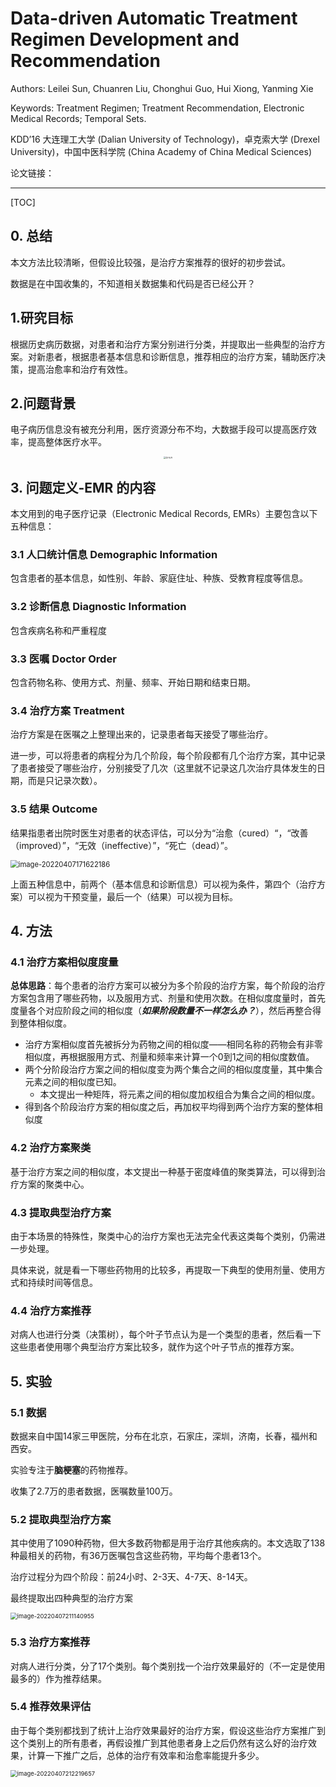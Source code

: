 # Data-driven Automatic Treatment Regimen Development and Recommendation

Authors: Leilei Sun, Chuanren Liu, Chonghui Guo, Hui Xiong, Yanming Xie

Keywords: Treatment Regimen; Treatment Recommendation, Electronic Medical Records; Temporal Sets.

KDD’16  大连理工大学 (Dalian University of Technology)，卓克索大学 (Drexel University)，中国中医科学院 (China Academy of China Medical Sciences)

论文链接：

------

[TOC]



## 0. 总结

本文方法比较清晰，但假设比较强，是治疗方案推荐的很好的初步尝试。

数据是在中国收集的，不知道相关数据集和代码是否已经公开？

## 1.研究目标

根据历史病历数据，对患者和治疗方案分别进行分类，并提取出一些典型的治疗方案。对新患者，根据患者基本信息和诊断信息，推荐相应的治疗方案，辅助医疗决策，提高治愈率和治疗有效性。

## 2.问题背景

电子病历信息没有被充分利用，医疗资源分布不均，大数据手段可以提高医疗效率，提高整体医疗水平。

<div align="center"><img src="图片路径" style="zoom:20%" alt="图片名称"/></div>

## 3. 问题定义-EMR 的内容

本文用到的电子医疗记录（Electronic Medical Records, EMRs）主要包含以下五种信息：

### 3.1 人口统计信息 Demographic Information

包含患者的基本信息，如性别、年龄、家庭住址、种族、受教育程度等信息。

### 3.2 诊断信息 Diagnostic Information

包含疾病名称和严重程度

### 3.3 医嘱 Doctor Order

包含药物名称、使用方式、剂量、频率、开始日期和结束日期。

### 3.4 治疗方案 Treatment

治疗方案是在医嘱之上整理出来的，记录患者每天接受了哪些治疗。

进一步，可以将患者的病程分为几个阶段，每个阶段都有几个治疗方案，其中记录了患者接受了哪些治疗，分别接受了几次（这里就不记录这几次治疗具体发生的日期，而是只记录次数）。

###  3.5 结果 Outcome

结果指患者出院时医生对患者的状态评估，可以分为“治愈（cured）“，“改善（improved）”，“无效（ineffective）”，“死亡（dead）”。

<img src="0406-Data-driven Automatic Treatment Regimen Development and Recommendation.assets/image-20220407171622186.png" alt="image-20220407171622186" style="zoom: 80%;" />

上面五种信息中，前两个（基本信息和诊断信息）可以视为条件，第四个（治疗方案）可以视为干预变量，最后一个（结果）可以视为目标。

## 4. 方法

### 4.1 治疗方案相似度度量

**总体思路**：每个患者的治疗方案可以被分为多个阶段的治疗方案，每个阶段的治疗方案包含用了哪些药物，以及服用方式、剂量和使用次数。在相似度度量时，首先度量各个对应阶段之间的相似度（***如果阶段数量不一样怎么办？***），然后再整合得到整体相似度。

- 治疗方案相似度首先被拆分为药物之间的相似度——相同名称的药物会有非零相似度，再根据服用方式、剂量和频率来计算一个0到1之间的相似度数值。
- 两个分阶段治疗方案之间的相似度变为两个集合之间的相似度度量，其中集合元素之间的相似度已知。
  - 本文提出一种矩阵，将元素之间的相似度加权组合为集合之间的相似度。
- 得到各个阶段治疗方案的相似度之后，再加权平均得到两个治疗方案的整体相似度

### 4.2 治疗方案聚类

基于治疗方案之间的相似度，本文提出一种基于密度峰值的聚类算法，可以得到治疗方案的聚类中心。

### 4.3 提取典型治疗方案

由于本场景的特殊性，聚类中心的治疗方案也无法完全代表这类每个类别，仍需进一步处理。

具体来说，就是看一下哪些药物用的比较多，再提取一下典型的使用剂量、使用方式和持续时间等信息。

### 4.4 治疗方案推荐

对病人也进行分类（决策树），每个叶子节点认为是一个类型的患者，然后看一下这些患者使用哪个典型治疗方案比较多，就作为这个叶子节点的推荐方案。

## 5. 实验

### 5.1 数据

数据来自中国14家三甲医院，分布在北京，石家庄，深圳，济南，长春，福州和西安。

实验专注于**脑梗塞**的药物推荐。

收集了2.7万的患者数据，医嘱数量100万。

### 5.2 提取典型治疗方案

其中使用了1090种药物，但大多数药物都是用于治疗其他疾病的。本文选取了138种最相关的药物，有36万医嘱包含这些药物，平均每个患者13个。

治疗过程分为四个阶段：前24小时、2-3天、4-7天、8-14天。

最终提取出四种典型的治疗方案

<img src="0406-Data-driven Automatic Treatment Regimen Development and Recommendation.assets/image-20220407211140955.png" alt="image-20220407211140955" style="zoom:67%;" />

### 5.3 治疗方案推荐

对病人进行分类，分了17个类别。每个类别找一个治疗效果最好的（不一定是使用最多的）作为推荐结果。

### 5.4 推荐效果评估

由于每个类别都找到了统计上治疗效果最好的治疗方案，假设这些治疗方案推广到这个类别上的所有患者，再假设推广到其他患者身上之后仍然有这么好的治疗效果，计算一下推广之后，总体的治疗有效率和治愈率能提升多少。

<img src="0406-Data-driven Automatic Treatment Regimen Development and Recommendation.assets/image-20220407212219657.png" alt="image-20220407212219657" style="zoom:67%;" />

